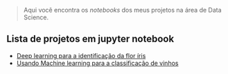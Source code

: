 > Aqui você encontra os *notebooks* dos meus projetos na área de Data Science.

## Lista de projetos em jupyter notebook

* [Deep learning para a identificação da flor íris](https://github.com/vilelas/data-science-projects/blob/main/Conjunto%20de%20dados%20flor%20Iris/Conjunto%20de%20dados%20flor%20Iris.ipynb)
* [Usando Machine learning para a classificação de vinhos](https://github.com/vilelas/data-science/blob/main/Classifica%C3%A7%C3%A3o%20de%20vinho/Classifica%C3%A7%C3%A3o_de_vinho.ipynb)
